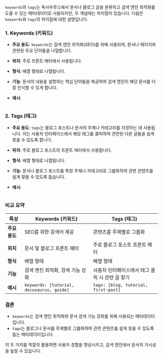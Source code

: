 `keywords`와 `tags`는 독사우루스에서 문서나 블로그 글을 분류하고 검색 엔진 최적화를 도울 수 있는 메타데이터로 사용되지만, 두 개념에는 차이점이 있습니다. 다음은 `keywords`와 `tags`의 차이점에 대한 설명입니다.

### 1. Keywords (키워드)

- **주요 용도**: `keywords`는 검색 엔진 최적화(SEO)를 위해 사용되며, 문서나 페이지와 관련된 주요 단어들을 나열합니다.
    
- **위치**: 주로 프론트 매터에서 사용됩니다.
    
- **형식**: 배열 형태로 나열됩니다.
    
- **기능**: 문서의 내용을 설명하는 핵심 단어들을 제공하여 검색 엔진이 해당 문서를 더 잘 인식할 수 있게 합니다.
    
- **예시**:

```md
```

### 2. Tags (태그)

- **주요 용도**: `tags`는 블로그 포스트나 문서의 주제나 카테고리를 지정하는 데 사용됩니다. 이는 사용자 인터페이스에서 해당 태그를 클릭하여 관련된 다른 글들을 쉽게 찾을 수 있도록 합니다.
    
- **위치**: 주로 블로그 포스트의 프론트 매터에서 사용됩니다.
    
- **형식**: 배열 형태로 나열됩니다.
    
- **기능**: 문서나 블로그 포스트를 특정 주제나 카테고리로 그룹화하여 관련 콘텐츠를 쉽게 찾을 수 있도록 돕습니다.
    
- **예시**:

```md
```

### 비교 요약

|특성|Keywords (키워드)|Tags (태그)|
|---|---|---|
|**주요 용도**|SEO를 위한 검색어 제공|콘텐츠를 주제별로 그룹화|
|**위치**|문서 및 블로그 프론트 매터|주로 블로그 포스트 프론트 매터|
|**형식**|배열 형태|배열 형태|
|**기능**|검색 엔진 최적화, 검색 기능 강화|사용자 인터페이스에서 태그 클릭 시 관련 글 찾기|
|**예시**|`keywords: [tutorial, docusaurus, guide]`|`tags: [blog, tutorial, first-post]`|

### 결론

- `keywords`는 검색 엔진 최적화와 문서 검색 기능 강화를 위해 사용되는 메타데이터입니다.
- `tags`는 블로그나 문서를 주제별로 그룹화하여 관련 콘텐츠를 쉽게 찾을 수 있도록 돕는 메타데이터입니다.

이 두 가지를 적절히 활용하면 사용자 경험을 향상시키고, 검색 엔진에서 문서의 가시성을 높일 수 있습니다.